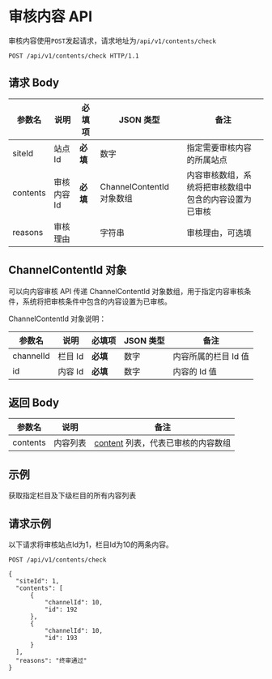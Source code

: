 # 审核内容 API

审核内容使用`POST`发起请求，请求地址为`/api/v1/contents/check`

```http
POST /api/v1/contents/check HTTP/1.1
```

## 请求 Body

| 参数名   | 说明        | 必填项   | JSON 类型                 | 备注                                                   |
| -------- | ----------- | -------- | ------------------------- | ------------------------------------------------------ |
| siteId   | 站点 Id     | **必填** | 数字                      | 指定需要审核内容的所属站点                             |
| contents | 审核内容 Id | **必填** | ChannelContentId 对象数组 | 内容审核数组，系统将把审核数组中包含的内容设置为已审核 |
| reasons  | 审核理由    |          | 字符串                    | 审核理由，可选填                                       |

## ChannelContentId 对象

可以向内容审核 API 传递 ChannelContentId 对象数组，用于指定内容审核条件，系统将把审核条件中包含的内容设置为已审核。

ChannelContentId 对象说明：

| 参数名    | 说明    | 必填项   | JSON 类型 | 备注                 |
| --------- | ------- | -------- | --------- | -------------------- |
| channelId | 栏目 Id | **必填** | 数字      | 内容所属的栏目 Id 值 |
| id        | 内容 Id | **必填** | 数字      | 内容的 Id 值         |

## 返回 Body

| 参数名     | 说明     | 备注                                        |
| ---------- | -------- | ------------------------------------------- |
| contents   | 内容列表 | [content](/contents/README?id=content) 列表，代表已审核的内容数组 |

## 示例

获取指定栏目及下级栏目的所有内容列表

## 请求示例

以下请求将审核站点Id为1，栏目Id为10的两条内容。

```http
POST /api/v1/contents/check

{
  "siteId": 1,
  "contents": [
      {
          "channelId": 10,
          "id": 192
      },
      {
          "channelId": 10,
          "id": 193
      }
  ],
  "reasons": "终审通过"
}
```